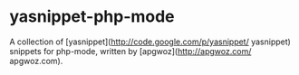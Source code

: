 # yasnippet-php-mode

A collection of [yasnippet](http://code.google.com/p/yasnippet/ yasnippet) snippets for php-mode, written by [apgwoz](http://apgwoz.com/ apgwoz.com).

